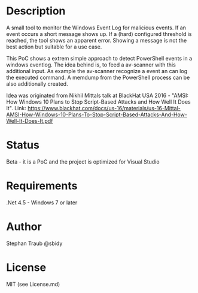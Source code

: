 # Description
A small tool to monitor the Windows Event Log for malicious events. If an event occurs a short message shows up. If a (hard) configured threshold is reached, the tool shows an apparent error. Showing a message is not the best action but suitable for a use case.

This PoC shows a extrem simple approach to detect PowerShell events in a windows eventlog. The idea behind is, to feed a av-scanner with this additional input.
As example the av-scanner recognize a event an can log the executed command. A memdump from the PowerShell process can be also additionally created.

Idea was originated from Nikhil Mittals talk at BlackHat USA 2016 - "AMSI: How Windows 10 Plans to Stop Script-Based Attacks and
How Well It Does It".
Link: https://www.blackhat.com/docs/us-16/materials/us-16-Mittal-AMSI-How-Windows-10-Plans-To-Stop-Script-Based-Attacks-And-How-Well-It-Does-It.pdf

# Status
Beta - it is a PoC and the project is optimized for Visual Studio

# Requirements
.Net 4.5 - Windows 7 or later

# Author
Stephan Traub @sbidy

# License
MIT (see License.md)
